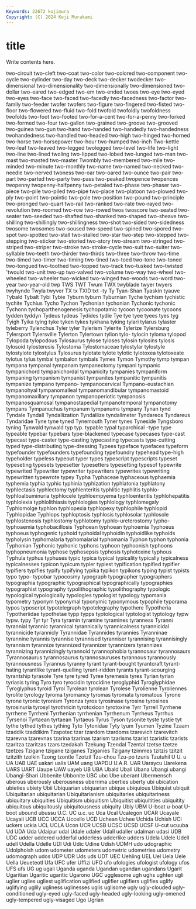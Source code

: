 ```yaml
---
Keywords: 22672 kojimura
Copyright: (C) 2024 Koji Murakami
---
```


# title

Write contents here.



two-circuit two-cleft two-coat two-color two-colored two-component two-cycle two-cylinder two-day
two-deck two-decker twodecker two-dimensional two-dimensionality two-dimensionally two-dimensioned two-dollar two-eared two-edged
two-em two-ended twoes two-eye two-eyed two-eyes two-face two-faced two-facedly two-facedness
two-factor two-family two-feeder twofer twofers two-figure two-fingered two-fisted two-floor two-flowered
two-fluid two-fold twofold twofoldly twofoldness twofolds two-foot two-footed two-for-a-cent two-for-a-penny
two-forked two-formed two-four two-gallon two-grained two-groove two-grooved two-guinea two-gun two-hand
two-handed two-handedly two-handedness twohandedness two-handled two-headed two-high two-hinged two-horned two-horse
two-horsepower two-hour two-humped two-inch Two-kettle two-leaf two-leaved two-legged twolegged two-level
two-life two-light two-line two-lined twoling two-lipped two-lobed two-lunged two-man two-mast
two-masted two-master Twombly two-membered two-mile two-minded two-minute two-monthly two-name two-named
two-necked two-needle two-nerved twoness two-oar two-oared two-ounce two-pair two-part two-parted
two-party two-pass two-peaked twopence twopences twopenny twopenny-halfpenny two-petaled two-phase two-phaser
two-piece two-pile two-piled two-pipe two-place two-platoon two-plowed two-ply two-point two-pointic
two-pole two-position two-pound two-principle two-pronged two-quart two-rail two-ranked two-rate two-rayed
two-revolution two-roomed two-row two-rowed twos twoscore two-seated two-seater two-seeded two-shafted
two-shanked two-shaped two-sheave two-shilling two-shillingly two-shillingness two-shot two-sided two-sidedness twosome
twosomes two-soused two-speed two-spined two-spored two-spot two-spotted two-stall two-stalled two-star
two-step two-stepped two-stepping two-sticker two-storied two-story two-stream two-stringed two-striped two-striper
two-stroke two-stroke-cycle two-suit two-suiter two-syllable two-teeth two-thirder two-thirds two-three two-throw
two-time two-timed two-timer two-timing two-tined two-toed two-tone two-toned two-tongued two-toothed
two-topped two-track two-tusked two-twisted 'twould two-unit two-up two-valved two-volume two-way
two-wheel two-wheeled two-wheeler two-wicked two-winged two-woods two-word two-year two-year-old twp
TWS TWT Twum TWX twyblade twyer twyers twyhynde Twyla twyver
TX tx TXID txt -ty Ty Tyan-Shan Tyaskin tyauve Tybald
Tybalt Tybi Tybie Tyburn tyburn Tyburnian Tyche tychism tychistic tychite
Tychius Tycho Tychon Tychonian tychonian Tychonic tychonic Tychonn tychoparthenogenesis tychopotamic
tycoon tycoonate tycoons tydden tyddyn Tydeus tydeus Tydides tydie Tye
tye tyee tyees tyes tyg Tyigh Tyika tying tyke tyken
tykes tykhana tyking tylari tylarus tylaster tyleberry Tylenchus Tyler tyler
Tylerism Tylerite Tylerize Tylersburg Tylersport Tylersville Tylerton Tylertown tylion tylo-
tylocin tyloma tylopod Tylopoda tylopodous Tylosaurus tylose tyloses tylosin tylosins
tylosis tylosoid tylosteresis Tylostoma Tylostomaceae tylostylar tylostyle tylostylote tylostylus Tylosurus
tylotate tylote tylotic tylotoxea tylotoxeate tylotus tylus tymbal tymbalon tymbals
Tymes Tymon Tymothy tymp tympan tympana tympanal tympanam tympanectomy tympani
tympanic tympanichord tympanichordal tympanicity tympanies tympaniform tympaning tympanism tympanist tympanites
tympanitic tympanitis tympanize tympano tympano- tympanocervical Tympano-eustachian tympanohyal tympanomalleal tympanomandibular
tympanomastoid tympanomaxillary tympanon tympanoperiotic tympanosis tympanosquamosal tympanostapedial tympanotemporal tympanotomy tympans
Tympanuchus tympanum tympanums tympany Tynan tynd Tyndale Tyndall Tyndallization Tyndallize
tyndallmeter Tyndareos Tyndareus Tyndaridae Tyne tyne tyned Tynemouth Tyner tynes
Tyneside Tyngsboro tyning Tynwald tynwald typ typ. typable typal typarchical
-type type typeable typebar typebars type-blackened typecase typecases type-cast typecast
type-caster type-casting typecasting typecasts type-cutting typed type-distributing type-dressing Typees typeface
typefaces typeform typefounder typefounders typefounding typefoundry typehead type-high typeholder typeless
typeout typer types typescript typescripts typeset typeseting typesets typesetter typesetters
typesetting typesof typewrite typewrited Typewriter typewriter typewriters typewrites typewriting typewritten
typewrote typey Typha Typhaceae typhaceous typhaemia typhemia typhia typhic typhinia
typhization typhlatonia typhlatony typhlectasis typhlectomy typhlenteritis typhlitic typhlitis typhlo- typhloalbuminuria
typhlocele typhloempyema typhloenteritis typhlohepatitis typhlolexia typhlolithiasis typhlologies typhlology typhlomegaly Typhlomolge
typhlon typhlopexia typhlopexy typhlophile typhlopid Typhlopidae Typhlops typhloptosis typhlosis typhlosolar
typhlosole typhlostenosis typhlostomy typhlotomy typhlo-ureterostomy typho- typhoaemia typhobacillosis Typhoean typhoean
typhoemia Typhoeus typhoeus typhogenic typhoid typhoidal typhoidin typhoidlike typhoids typholysin
typhomalaria typhomalarial typhomania Typhon typhon typhonia Typhonian Typhonic typhonic typhons
typhoon typhoonish typhoons typhopneumonia typhose typhosepsis typhosis typhotoxine typhous Typhula
typhus typhuses typic typica typical typicality typically typicalness typicalnesses typicon
typicum typier typiest typification typified typifier typifiers typifies typify typifying
typika typikon typikons typing typist typists typo typo- typobar typocosmy
typograph typographer typographers typographia typographic typographical typographically typographies typographist typography
typolithographic typolithography typologic typological typologically typologies typologist typology typomania typometry
typonym typonymal typonymic typonymous typophile typorama typos typoscript typotelegraph typotelegraphy
typothere Typotheria Typotheriidae typothetae typp typps typtological typtologist typtology typw
typw. typy Tyr tyr Tyra tyramin tyramine tyramines tyranness Tyranni
tyrannial tyrannic tyrannical tyrannically tyrannicalness tyrannicidal tyrannicide tyrannicly Tyrannidae Tyrannides
tyrannies Tyranninae tyrannine tyrannis tyrannise tyrannised tyranniser tyrannising tyrannisingly tyrannism
tyrannize tyrannized tyrannizer tyrannizers tyrannizes tyrannizing tyrannizingly tyrannoid tyrannophobia tyrannosaur
tyrannosaurs Tyrannosaurus tyrannosaurus tyrannosauruses tyrannous tyrannously tyrannousness Tyrannus tyranny tyrant
tyrant-bought tyrantcraft tyrant-hating tyrantlike tyrant-quelling tyrant-ridden tyrants tyrant-scourging tyrantship tyrasole
Tyre tyre tyred Tyree tyremesis tyres Tyrian tyrian tyriasis tyring
Tyro tyro tyrocidin tyrocidine tyroglyphid Tyroglyphidae Tyroglyphus tyroid Tyrol Tyrolean
tyrolean Tyrolese Tyrolienne Tyroliennes tyrolite tyrology tyroma tyromancy tyromas tyromata
tyromatous Tyrone tyrone tyronic tyronism Tyronza tyros tyrosinase tyrosine tyrosines
tyrosinuria tyrosyl tyrothricin tyrotoxicon tyrotoxine Tyrr Tyrrell Tyrrhene tyrrhene Tyrrheni
Tyrrhenian tyrrhenian Tyrrhenum Tyrrheus Tyrrhus Tyrsenoi Tyrtaean tyrtaean Tyrtaeus Tyrus
Tyson tysonite tyste tystie tyt tythe tythed tythes tything Tyto
Tytonidae Tyty tyum Tyumen Tyzine Tzaam tzaddik tzaddikim Tzapotec tzar
tzardom tzardoms tzarevich tzarevitch tzarevna tzarevnas tzarina tzarinas tzarism tzarisms
tzarist tzaristic tzarists tzaritza tzaritzas tzars tzedakah Tzekung Tzendal Tzental
tzetse tzetze tzetzes Tzigane tzigane tziganes Tziganies Tzigany tzimmes tzitzis
tzitzit tzitzith tzolkin Tzong tzontle Tzotzil Tzu-chou Tzu-po tzuris Tzutuhil
U U. u UA UAB UAE uakari ualis UAM uang
UAPDU U.A.R. UAR Uaraycu Uarekena UARS UART Uaupe UAW uayeb
UB UBA Ubald Uball Ubana Ubangi ubangi Ubangi-Shari Ubbenite Ubbonite
UBC ubc Ube uberant Ubermensch uberous uberously uberousness uberrima uberties
uberty ubi ubication ubieties ubiety Ubii Ubiquarian ubiquarian ubique ubiquious
Ubiquist ubiquit Ubiquitarian ubiquitarian Ubiquitarianism ubiquitaries ubiquitariness ubiquitary ubiquities Ubiquitism
ubiquitism Ubiquitist ubiquitities ubiquitity ubiquitous ubiquitously ubiquitousness ubiquity Ubly UBM
U-boat u-boat U-boot ubound ubussu U.C. UC u.c. uc Uca
Ucal Ucalegon UCAR Ucayale Ucayali UCB UCC UCCA Uccello UCD
Uchean Uchee Uchida Uchish UCI uckers uckia UCL UCLA Ucon
UCR UCSB UCSC UCSD UCSF U-cut ucuuba Ud UDA Uda
Udaipur udal Udale udaler Udall udaller udalman udasi UDB UDC
udder uddered udderful udderless udderlike udders Udela Udele Udell udell
Udella Udelle UDI Udi Udic Udine Udish UDMH udo udographic
Udolphoish udom udometer udometers udometric udometries udometry udomograph udos UDP
UDR Uds uds UDT UEC Uehling UEL Uel Uela Uele
Uella Ueueteotl Ufa UFC ufer Uffizi UFO ufo ufologies ufologist
ufology ufos UFS ufs UG ug ugali Uganda uganda Ugandan
ugandan ugandans Ugarit Ugaritian Ugaritic ugaritic Ugarono UGC ugglesome ugh
ughs ughten ugli uglier uglies ugliest uglification uglified uglifier uglifiers
uglifies uglify uglifying uglily ugliness uglinesses uglis uglisome ugly ugly-clouded
ugly-conditioned ugly-eyed ugly-faced ugly-headed ugly-looking ugly-omened ugly-tempered ugly-visaged Ugo Ugrian
